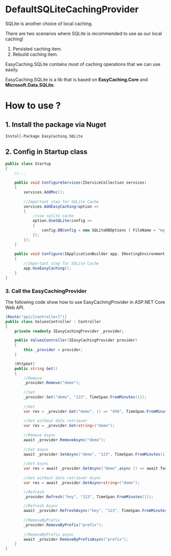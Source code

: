 # DefaultSQLiteCachingProvider

SQLite is another choice of local caching. 

There are two scenarios where SQLite is recommended to use as our local caching!

1. Persisted caching item.
2. Rebuild caching item.

EasyCaching.SQLite contains most of caching operations that we can use easily.

EasyCaching.SQLite is a lib that is based on **EasyCaching.Core** and **Microsoft.Data.SQLite**.


# How to use ?

## 1. Install the package via Nuget

```
Install-Package EasyCaching.SQLite
```

## 2. Config in Startup class

```csharp
public class Startup
{
    //...
    
    public void ConfigureServices(IServiceCollection services)
    {
        services.AddMvc();
        
        //Important step for SQLite Cache
        services.AddEasyCaching(option => 
        {
            //use sqlite cache
            option.UseSQLite(config =>
            {
                config.DBConfig = new SQLiteDBOptions { FileName = "my.db" };
            });
        });
    }
    
    public void Configure(IApplicationBuilder app, IHostingEnvironment env)
    {
        //Important step for SQLite Cache
        app.UseEasyCaching();
    }
}
```

### 3. Call the EasyCachingProvider

The following code show how to use EasyCachingProvider in ASP.NET Core Web API.

```csharp
[Route("api/[controller]")]
public class ValuesController : Controller
{
    private readonly IEasyCachingProvider _provider;

    public ValuesController(IEasyCachingProvider provider)
    {
        this._provider = provider;
    }

    [HttpGet]
    public string Get()
    {
        //Remove
        _provider.Remove("demo");
        
        //Set
        _provider.Set("demo", "123", TimeSpan.FromMinutes(1));
            
        //Get
        var res = _provider.Get("demo", () => "456", TimeSpan.FromMinutes(1));
        
        //Get without data retriever
        var res = _provider.Get<string>("demo");
        
        //Remove Async
        await _provider.RemoveAsync("demo");
           
        //Set Async
        await _provider.SetAsync("demo", "123", TimeSpan.FromMinutes(1));   
            
        //Get Async    
        var res = await _provider.GetAsync("demo",async () => await Task.FromResult("456"), TimeSpan.FromMinutes(1));   
        
        //Get without data retriever Async
        var res = await _provider.GetAsync<string>("demo");

        //Refresh
        _provider.Refresh("key", "123", TimeSpan.FromMinutes(1));

        //Refresh Async
        await _provider.RefreshAsync("key", "123", TimeSpan.FromMinutes(1));
        
        //RemoveByPrefix
        _provider.RemoveByPrefix("prefix");
        
        //RemoveByPrefix async
        await _provider.RemoveByPrefixAsync("prefix");
    }
}
```
